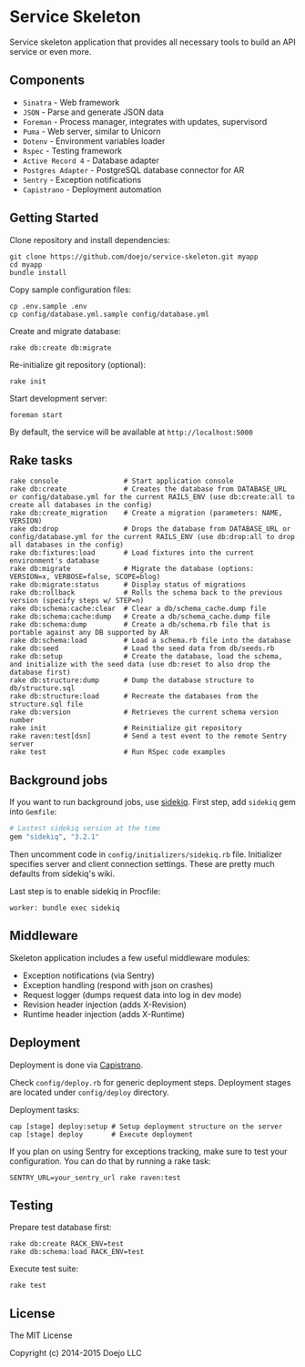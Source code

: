 # Service Skeleton

Service skeleton application that provides all necessary tools to build an API service
or even more.

## Components

- `Sinatra`          - Web framework
- `JSON`             - Parse and generate JSON data
- `Foreman`          - Process manager, integrates with updates, supervisord
- `Puma`             - Web server, similar to Unicorn
- `Dotenv`           - Environment variables loader
- `Rspec`            - Testing framework
- `Active Record 4`  - Database adapter
- `Postgres Adapter` - PostgreSQL database connector for AR
- `Sentry`           - Exception notifications
- `Capistrano`       - Deployment automation

## Getting Started

Clone repository and install dependencies:

```
git clone https://github.com/doejo/service-skeleton.git myapp
cd myapp
bundle install
```

Copy sample configuration files:

```
cp .env.sample .env
cp config/database.yml.sample config/database.yml
```

Create and migrate database:

```
rake db:create db:migrate
```

Re-initialize git repository (optional):

```
rake init
```

Start development server:

```
foreman start
```

By default, the service will be available at `http://localhost:5000`

## Rake tasks

```
rake console                # Start application console
rake db:create              # Creates the database from DATABASE_URL or config/database.yml for the current RAILS_ENV (use db:create:all to create all databases in the config)
rake db:create_migration    # Create a migration (parameters: NAME, VERSION)
rake db:drop                # Drops the database from DATABASE_URL or config/database.yml for the current RAILS_ENV (use db:drop:all to drop all databases in the config)
rake db:fixtures:load       # Load fixtures into the current environment's database
rake db:migrate             # Migrate the database (options: VERSION=x, VERBOSE=false, SCOPE=blog)
rake db:migrate:status      # Display status of migrations
rake db:rollback            # Rolls the schema back to the previous version (specify steps w/ STEP=n)
rake db:schema:cache:clear  # Clear a db/schema_cache.dump file
rake db:schema:cache:dump   # Create a db/schema_cache.dump file
rake db:schema:dump         # Create a db/schema.rb file that is portable against any DB supported by AR
rake db:schema:load         # Load a schema.rb file into the database
rake db:seed                # Load the seed data from db/seeds.rb
rake db:setup               # Create the database, load the schema, and initialize with the seed data (use db:reset to also drop the database first)
rake db:structure:dump      # Dump the database structure to db/structure.sql
rake db:structure:load      # Recreate the databases from the structure.sql file
rake db:version             # Retrieves the current schema version number
rake init                   # Reinitialize git repository
rake raven:test[dsn]        # Send a test event to the remote Sentry server
rake test                   # Run RSpec code examples
```

## Background jobs

If you want to run background jobs, use [sidekiq](https://github.com/mperham/sidekiq). 
First step, add `sidekiq` gem into `Gemfile`:

```ruby
# Lastest sidekiq version at the time
gem "sidekiq", "3.2.1"
```

Then uncomment code in `config/initializers/sidekiq.rb` file. Initializer specifies 
server and client connection settings. These are pretty much defaults from sidekiq's wiki.

Last step is to enable sidekiq in Procfile:

```
worker: bundle exec sidekiq
```

## Middleware

Skeleton application includes a few useful middleware modules:

- Exception notifications (via Sentry)
- Exception handling (respond with json on crashes)
- Request logger (dumps request data into log in dev mode)
- Revision header injection (adds X-Revision)
- Runtime header injection (adds X-Runtime)

## Deployment

Deployment is done via [Capistrano](http://capistranorb.com/). 

Check `config/deploy.rb` for generic deployment steps.
Deployment stages are located under `config/deploy` directory.

Deployment tasks:

```
cap [stage] deploy:setup # Setup deployment structure on the server
cap [stage] deploy       # Execute deployment
```

If you plan on using Sentry for exceptions tracking, make sure to test your
configuration. You can do that by running a rake task:

```
SENTRY_URL=your_sentry_url rake raven:test
```

## Testing

Prepare test database first:

```
rake db:create RACK_ENV=test
rake db:schema:load RACK_ENV=test
```

Execute test suite:

```
rake test
```

## License

The MIT License

Copyright (c) 2014-2015 Doejo LLC
